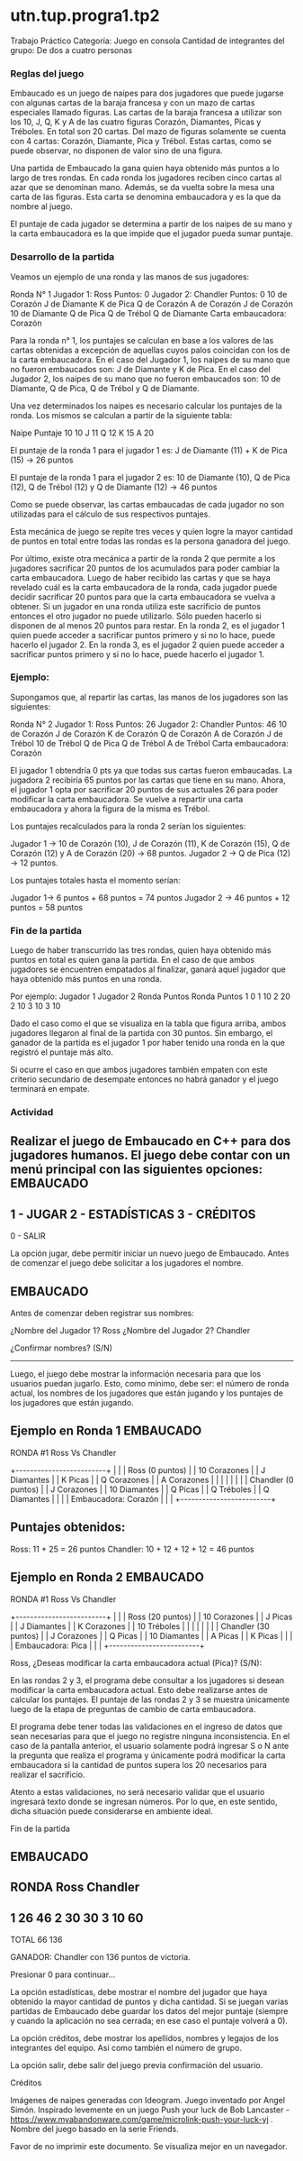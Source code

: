 # utn.tup.progra1.tp2

Trabajo Práctico 
Categoría: Juego en consola
Cantidad de integrantes del grupo: De dos a cuatro personas



### Reglas del juego

Embaucado es un juego de naipes para dos jugadores que puede jugarse con algunas cartas de la baraja francesa y con un mazo de cartas especiales llamado figuras.
Las cartas de la baraja francesa a utilizar son los 10, J, Q, K y A de las cuatro figuras Corazón, Diamantes, Picas y Tréboles. En total son 20 cartas.
Del mazo de figuras solamente se cuenta con 4 cartas: Corazón, Diamante, Pica y Trébol. Estas cartas, como se puede observar, no disponen de valor sino de una figura.

Una partida de Embaucado la gana quien haya obtenido más puntos a lo largo de tres rondas. En cada ronda los jugadores reciben cinco cartas al azar que se denominan mano. Además, se da vuelta sobre la mesa una carta de las figuras. Esta carta se denomina embaucadora y es la que da nombre al juego.

El puntaje de cada jugador se determina a partir de los naipes de su mano y la carta embaucadora es la que impide que el jugador pueda sumar puntaje.


### Desarrollo de la partida
Veamos un ejemplo de una ronda y las manos de sus jugadores:

Ronda N° 1
Jugador 1: Ross
Puntos: 0
Jugador 2: Chandler
Puntos: 0
10 de Corazón
J de Diamante
K de Pica
Q de Corazón
A de Corazón
J de Corazón
10 de Diamante
Q de Pica
Q de Trébol
Q de Diamante
Carta embaucadora: Corazón


Para la ronda n° 1, los puntajes se calculan en base a los valores de las cartas obtenidas a excepción de aquellas cuyos palos coincidan con los de la carta embaucadora.
En el caso del Jugador 1, los naipes de su mano que no fueron embaucados son: J de Diamante y K de Pica.
En el caso del Jugador 2, los naipes de su mano que no fueron embaucados son: 10 de Diamante, Q de Pica, Q de Trébol y Q de Diamante.

Una vez determinados los naipes es necesario calcular los puntajes de la ronda. Los mismos se calculan a partir de la siguiente tabla:

Naipe
Puntaje
10
10
J
11
Q
12
K
15
A
20


El puntaje de la ronda 1 para el jugador 1 es:
J de Diamante (11) + K de Pica (15) → 26 puntos

El puntaje de la ronda 1 para el jugador 2 es:
10 de Diamante (10), Q de Pica (12), Q de Trébol (12) y Q de Diamante (12) → 46 puntos

Como se puede observar, las cartas embaucadas de cada jugador no son utilizadas para el cálculo de sus respectivos puntajes.

Esta mecánica de juego se repite tres veces y quien logre la mayor cantidad de puntos en total entre todas las rondas es la persona ganadora del juego.

Por último, existe otra mecánica a partir de la ronda 2 que permite a los jugadores sacrificar 20 puntos de los acumulados para poder cambiar la carta embaucadora. Luego de haber recibido las cartas y que se haya revelado cuál es la carta embaucadora de la ronda, cada jugador puede decidir sacrificar 20 puntos para que la carta embaucadora se vuelva a obtener. Si un jugador en una ronda utiliza este sacrificio de puntos entonces el otro jugador no puede utilizarlo. Sólo pueden hacerlo si disponen de al menos 20 puntos para restar.
En la ronda 2, es el jugador 1 quien puede acceder a sacrificar puntos primero y si no lo hace, puede hacerlo el jugador 2.
En la ronda 3, es el jugador 2 quien puede acceder a sacrificar puntos primero y si no lo hace, puede hacerlo el jugador 1.

### Ejemplo:
Supongamos que, al repartir las cartas, las manos de los jugadores son las siguientes:

Ronda N° 2
Jugador 1: Ross
Puntos: 26
Jugador 2: Chandler
Puntos: 46
10 de Corazón
J de Corazón
K de Corazón
Q de Corazón
A de Corazón
J de Trébol
10 de Trébol
Q de Pica
Q de Trébol
A de Trébol
Carta embaucadora: Corazón


El jugador 1 obtendría 0 pts ya que todas sus cartas fueron embaucadas. La jugadora 2 recibiría 65 puntos por las cartas que tiene en su mano.
Ahora, el jugador 1 opta por sacrificar 20 puntos de sus actuales 26 para poder modificar la carta embaucadora. Se vuelve a repartir una carta embaucadora y ahora la figura de la misma es Trébol.

Los puntajes recalculados para la ronda 2 serían los siguientes:

Jugador 1 → 10 de Corazón (10), J de Corazón (11), K de Corazón (15), Q de Corazón (12) y A de Corazón (20) → 68 puntos.
Jugador 2 → Q de Pica (12) → 12 puntos.

Los puntajes totales hasta el momento serían:

Jugador 1→ 6 puntos + 68 puntos = 74 puntos
Jugador 2 → 46 puntos + 12 puntos = 58 puntos

### Fin de la partida
Luego de haber transcurrido las tres rondas, quien haya obtenido más puntos en total es quien gana la partida. En el caso de que ambos jugadores se encuentren empatados al finalizar, ganará aquel jugador que haya obtenido más puntos en una ronda.

Por ejemplo:
Jugador 1
Jugador 2
Ronda
Puntos
Ronda
Puntos
1
0
1
10
2
20
2
10
3
10
3
10


Dado el caso como el que se visualiza en la tabla que figura arriba, ambos jugadores llegaron al final de la partida con 30 puntos. Sin embargo, el ganador de la partida es el jugador 1 por haber tenido una ronda en la que registró el puntaje más alto.

Si ocurre el caso en que ambos jugadores también empaten con este criterio secundario de desempate entonces no habrá ganador y el juego terminará en empate.

### Actividad

Realizar el juego de Embaucado en C++ para dos jugadores humanos. El juego debe contar con un menú principal con las siguientes opciones:
EMBAUCADO
---------------------
1 - JUGAR
2 - ESTADÍSTICAS
3 - CRÉDITOS
---------------------
0 - SALIR


La opción jugar, debe permitir iniciar un nuevo juego de Embaucado. Antes de comenzar el juego debe solicitar a los jugadores el nombre.

EMBAUCADO
------------------------------------------------------------------------
Antes de comenzar deben registrar sus nombres:

¿Nombre del Jugador 1? Ross
¿Nombre del Jugador 2? Chandler

¿Confirmar nombres? (S/N)

------------------------------------------------------------------------


Luego, el juego debe mostrar la información necesaria para que los usuarios puedan jugarlo. Esto, como mínimo, debe ser: el número de ronda actual, los nombres de los jugadores que están jugando y los puntajes de los jugadores que están jugando.

Ejemplo en Ronda 1
EMBAUCADO
------------------------------------------------------------------------
RONDA #1
Ross Vs Chandler

+-------------------------+
|                         |
| Ross (0 puntos)         |
|     10 Corazones        |
|     J Diamantes         |
|     K Picas             |
|     Q Corazones         |
|     A Corazones         |
|                         |
|                         |
|                         |
| Chandler (0 puntos)     |
|     J Corazones         |
|     10 Diamantes        |
|     Q Picas             |
|     Q Tréboles          |
|     Q Diamantes         |
|                         |
|  Embaucadora: Corazón   |
|                         |
+-------------------------+

Puntajes obtenidos:
------------------------------------------------------------------------
Ross: 11 + 25 = 26 puntos
Chandler: 10 + 12 + 12 + 12 = 46 puntos





Ejemplo en Ronda 2
EMBAUCADO
------------------------------------------------------------------------
RONDA #1
Ross Vs Chandler

+-------------------------+
|                         |
| Ross (20 puntos)        |
|     10 Corazones        |
|     J Picas             |
|     J Diamantes         |
|     K Corazones         |
|     10 Tréboles         |
|                         |
|                         |
|                         |
| Chandler (30 puntos)    |
|     J Corazones         |
|     Q Picas             |
|     10 Diamantes        |
|     A Picas             |
|     K Picas             |
|                         |
|  Embaucadora: Pica      |
|                         |
+-------------------------+

Ross, ¿Deseas modificar la carta embaucadora actual (Pica)? (S/N):





En las rondas 2 y 3, el programa debe consultar a los jugadores si desean modificar la carta embaucadora actual. Esto debe realizarse antes de calcular los puntajes. El puntaje de las rondas 2 y 3 se muestra únicamente luego de la etapa de preguntas de cambio de carta embaucadora.

El programa debe tener todas las validaciones en el ingreso de datos que sean necesarias para que el juego no registre ninguna inconsistencia. En el caso de la pantalla anterior, el usuario solamente podrá ingresar S o N ante la pregunta que realiza el programa y únicamente podrá modificar la carta embaucadora si la cantidad de puntos supera los 20 necesarios para realizar el sacrificio.

Atento a estas validaciones, no será necesario validar que el usuario ingresará texto donde se ingresan números. Por lo que, en este sentido, dicha situación puede considerarse en ambiente ideal.

Fin de la partida

EMBAUCADO
------------------------------------------------------------------------

RONDA        Ross        Chandler
------------------------------------------------------------------------
  1           26            46
  2           30            30
  3           10            60
------------------------------------------------------------------------
TOTAL         66           136                                

GANADOR: Chandler con 136 puntos de victoria.      

Presionar 0 para continuar...


La opción estadísticas, debe mostrar el nombre del jugador que haya obtenido la mayor cantidad de puntos y dicha cantidad. Si se juegan varias partidas de Embaucado debe guardar los datos del mejor puntaje (siempre y cuando la aplicación no sea cerrada; en ese caso el puntaje volverá a 0).

La opción créditos, debe mostrar los apellidos, nombres y legajos de los integrantes del equipo. Así como también el número de grupo.

La opción salir, debe salir del juego previa confirmación del usuario.


Créditos

Imágenes de naipes generadas con Ideogram.
Juego inventado por Angel Simón. Inspirado levemente en un juego Push your luck de Bob Lancaster - https://www.myabandonware.com/game/microlink-push-your-luck-yj .
Nombre del juego basado en la serie Friends.


Favor de no imprimir este documento. Se visualiza mejor en un navegador.

